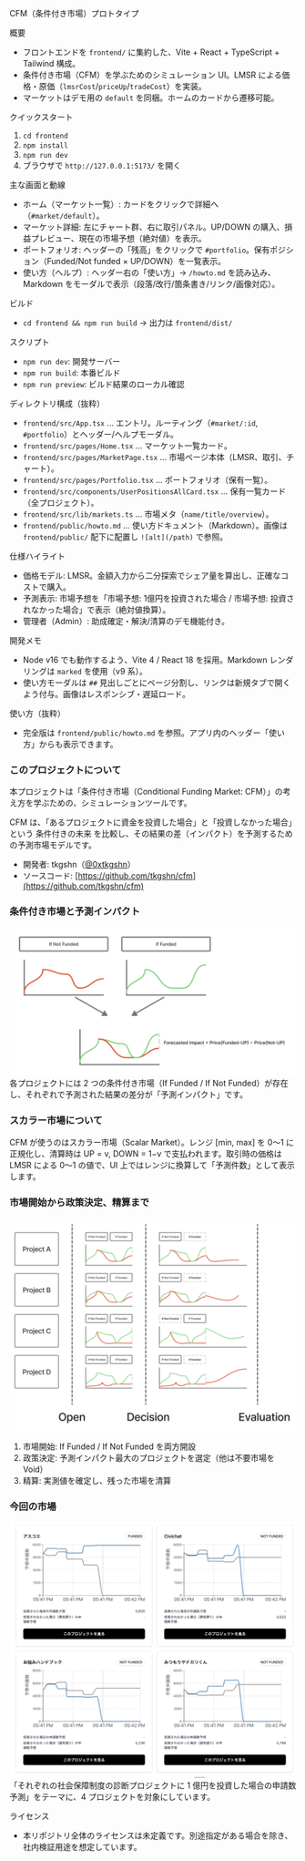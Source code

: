 CFM（条件付き市場）プロトタイプ

概要
- フロントエンドを `frontend/` に集約した、Vite + React + TypeScript + Tailwind 構成。
- 条件付き市場（CFM）を学ぶためのシミュレーション UI。LMSR による価格・原価（`lmsrCost`/`priceUp`/`tradeCost`）を実装。
- マーケットはデモ用の `default` を同梱。ホームのカードから遷移可能。

クイックスタート
1. `cd frontend`
2. `npm install`
3. `npm run dev`
4. ブラウザで `http://127.0.0.1:5173/` を開く

主な画面と動線
- ホーム（マーケット一覧）: カードをクリックで詳細へ（`#market/default`）。
- マーケット詳細: 左にチャート群、右に取引パネル。UP/DOWN の購入、損益プレビュー、現在の市場予想（絶対値）を表示。
- ポートフォリオ: ヘッダーの「残高」をクリックで `#portfolio`。保有ポジション（Funded/Not funded × UP/DOWN）を一覧表示。
- 使い方（ヘルプ）: ヘッダー右の「使い方」→ `/howto.md` を読み込み、Markdown をモーダルで表示（段落/改行/箇条書き/リンク/画像対応）。

ビルド
- `cd frontend && npm run build` → 出力は `frontend/dist/`

スクリプト
- `npm run dev`: 開発サーバー
- `npm run build`: 本番ビルド
- `npm run preview`: ビルド結果のローカル確認

ディレクトリ構成（抜粋）
- `frontend/src/App.tsx` … エントリ。ルーティング（`#market/:id`, `#portfolio`）とヘッダー/ヘルプモーダル。
- `frontend/src/pages/Home.tsx` … マーケット一覧カード。
- `frontend/src/pages/MarketPage.tsx` … 市場ページ本体（LMSR、取引、チャート）。
- `frontend/src/pages/Portfolio.tsx` … ポートフォリオ（保有一覧）。
 - `frontend/src/components/UserPositionsAllCard.tsx` … 保有一覧カード（全プロジェクト）。
  - `frontend/src/lib/markets.ts` … 市場メタ（`name/title/overview`）。
  - `frontend/public/howto.md` … 使い方ドキュメント（Markdown）。画像は `frontend/public/` 配下に配置し `![alt](/path)` で参照。

仕様ハイライト
- 価格モデル: LMSR。金額入力から二分探索でシェア量を算出し、正確なコストで購入。
- 予測表示: 市場予想を「市場予想: 1億円を投資された場合 / 市場予想: 投資されなかった場合」で表示（絶対値換算）。
- 管理者（Admin）: 助成確定・解決/清算のデモ機能付き。

開発メモ
- Node v16 でも動作するよう、Vite 4 / React 18 を採用。Markdown レンダリングは `marked` を使用（v9 系）。
- 使い方モーダルは `##` 見出しごとにページ分割し、リンクは新規タブで開くよう付与。画像はレスポンシブ・遅延ロード。

使い方（抜粋）
- 完全版は `frontend/public/howto.md` を参照。アプリ内のヘッダー「使い方」からも表示できます。

### このプロジェクトについて
本プロジェクトは「条件付き市場（Conditional Funding Market: CFM）」の考え方を学ぶための、シミュレーションツールです。

CFM は、「あるプロジェクトに資金を投資した場合」と「投資しなかった場合」という 条件付きの未来 を比較し、その結果の差（インパクト）を予測するための予測市場モデルです。

- 開発者: tkgshn（[@0xtkgshn](https://twitter.com/0xtkgshn)）
- ソースコード: [https://github.com/tkgshn/cfm](https://github.com/tkgshn/cfm)

### 条件付き市場と予測インパクト
![概要](./frontend/public/screenshot1.png)
各プロジェクトには 2 つの条件付き市場（If Funded / If Not Funded）が存在し、それぞれで予測された結果の差分が「予測インパクト」です。

### スカラー市場について
CFM が使うのはスカラー市場（Scalar Market）。レンジ [min, max] を 0〜1 に正規化し、清算時は UP = v, DOWN = 1−v で支払われます。取引時の価格は LMSR による 0〜1 の値で、UI 上ではレンジに換算して「予測件数」として表示します。

### 市場開始から政策決定、精算まで
![流れ](./frontend/public/screenshot2.png)
1. 市場開始: If Funded / If Not Funded を両方開設
2. 政策決定: 予測インパクト最大のプロジェクトを選定（他は不要市場を Void）
3. 精算: 実測値を確定し、残った市場を清算

### 今回の市場
![今回](./frontend/public/screenshot3.png)
「それぞれの社会保障制度の診断プロジェクトに 1 億円を投資した場合の申請数予測」をテーマに、4 プロジェクトを対象にしています。

ライセンス
- 本リポジトリ全体のライセンスは未定義です。別途指定がある場合を除き、社内検証用途を想定しています。
